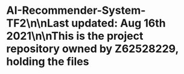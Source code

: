 # AI-Recommender-System-TF2\n\nLast updated: Aug 16th 2021\n\nThis is the project repository owned by Z62528229, holding the files